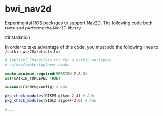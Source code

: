bwi_nav2d
=================

Experimental ROS packages to support Nav2D. The following code both tests and performs the Nav2D library.

#Installation

In order to take advantage of this code, you must add the following lines to `/catkin_ws/CMakeLists.txt`

```cmake
# toplevel CMakeLists.txt for a catkin workspace
# catkin/cmake/toplevel.cmake

cmake_minimum_required(VERSION 2.8.3)
set(CATKIN_TOPLEVEL TRUE)

INCLUDE(FindPkgConfig) # Add

pkg_check_modules(GTKMM gtkmm-2.4) # Add
pkg_check_modules(SIGC2 sigc++-2.0) # Add

#...

```
